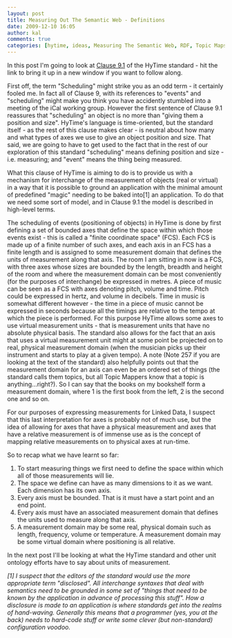 ```yaml
---
layout: post
title: Measuring Out The Semantic Web - Definitions
date: 2009-12-10 16:05
author: kal
comments: true
categories: [hytime, ideas, Measuring The Semantic Web, RDF, Topic Maps]
---
```

In this post I'm going to look at <a title="ISO/IEC 10744 - Clause 9.1 Scheduling Concepts and Definitions" href="http://www1.y12.doe.gov/capabilities/sgml/wg8/document/n1920/html/clause-9.1.html" target="_blank">Clause 9.1</a> of the HyTime standard - hit the link to bring it up in a new window if you want to follow along.

<!--more-->

First off, the term "Scheduling" might strike you as an odd term - it certainly fooled me. In fact all of Clause 9, with its references to "events" and "scheduling" might make you think you have accidently stumbled into a meeting of the iCal working group. However the first sentence of Clause 9.1 reassures that "scheduling" an object is no more than "giving them a position and size". HyTime's language is time-oriented, but the standard itself - as the rest of this clause makes clear - is neutral about how many and what types of axes we use to give an object position and size. That said, we are going to have to get used to the fact that in the rest of our exploration of this standard "scheduling" means defining position and size - i.e. measuring; and "event" means the thing being measured.

What this clause of HyTime is aiming to do is to provide us with a mechanism for interchange of the measurement of objects (real or virtual) in a way that it is possible to ground an application with the minimal amount of predefined "magic" needing to be baked into[1] an application. To do that we need some sort of model, and in Clause 9.1 the model is described in high-level terms.

The scheduling of events (positioning of objects) in HyTime is done by first defining a set of bounded axes that define the space within which those events exist - this is called a "finite coordinate space" (FCS). Each FCS is made up of a finite number of such axes, and each axis in an FCS has a finite length and is assigned to some measurement domain that defines the units of measurement along that axis. The room I am sitting in now is a FCS, with three axes whose sizes are bounded by the length, breadth and height of the room and where the measurement domain can be most conveniently (for the purposes of interchange) be expressed in metres. A piece of music can be seen as a FCS with axes denoting pitch, volume and time. Pitch could be expressed in hertz, and volume in decibels. Time in music is somewhat different however - the time in a piece of music cannot be expressed in seconds because all the timings are relative to the tempo at which the piece is performed. For this purpose HyTime allows some axes to use virtual measurement units - that is measurement units that have no absolute physical basis. The standard also allows for the fact that an axis that uses a virtual measurement unit might at some point be projected on to real, physical measurement domain (when the musician picks up their instrument and starts to play at a given tempo). A note (Note 257 if you are looking at the text of the standard) also helpfully points out that the measurement domain for an axis can even be an ordered set of things (the standard calls them topics, but all Topic Mappers know that a topic is anything...right?). So I can say that the books on my bookshelf form a measurement domain, where 1 is the first book from the left, 2 is the second one and so on.

For our purposes of expressing measurements for Linked Data, I suspect that this last interpretation for axes is probably not of much use, but the idea of allowing for axes that have a physical measurement and axes that have a relative measurement is of immense use as is the concept of mapping relative measurements on to physical axes at run-time.

So to recap what we have learnt so far:
<ol>
	<li>To start measuring things we first need to define the space within which all of those measurements will lie.</li>
	<li>The space we define can have as many dimensions to it as we want. Each dimension has its own axis.</li>
	<li>Every axis must be bounded. That is it must have a start point and an end point.</li>
	<li>Every axis must have an associated measurement domain that defines the units used to measure along that axis.</li>
	<li>A measurement domain may be some real, physical domain such as length, frequency, volume or temperature. A measurement domain may be some virtual domain where positioning is all relative.</li>
</ol>
In the next post I'll be looking at what the HyTime standard and other unit ontology efforts have to say about units of measurement.

<em>[1] I suspect that the editors of the standard would use the more appropriate term "disclosed". All interchange syntaxes that deal with semantics need to be grounded in some set of "things that need to be known by the application in advance of processing this stuff". How a disclosure is made to an application is where standards get into the realms of hand-waving. Generally this means that a programmer (yes, you at the back) needs to hard-code stuff or write some clever (but non-standard) configuration voodoo.</em>
